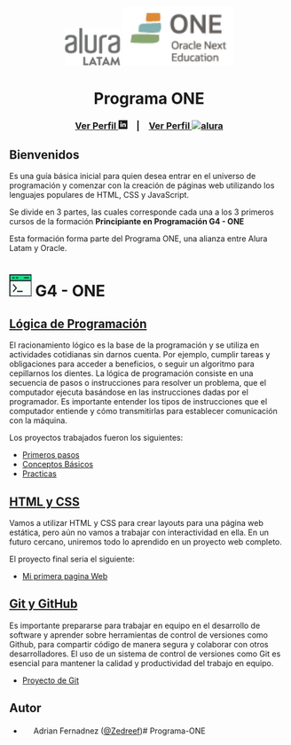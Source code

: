 
<div align="center">
  <p>
    <img src=".//.imagenes/logo-alura.png" alt="alura" width="100" />
    <img src=".//.imagenes/logo-ONE.png" alt="ONE" width="200" />
  </p>

</div>

<div align="center">

# Programa ONE
### [Ver Perfil <img src=".//.imagenes/logo-linkedin.png" alt="linkedin" width="16" height="16"/>](https://www.linkedin.com/in/adrian-fdz/)&emsp;|&emsp;[Ver Perfil <img src=".//.imagenes/logo-alura-peque%C3%B1o.png" alt="alura" width="16" height="16"/>](https://app.aluracursos.com/user/adrian-fdz)

</div>

## Bienvenidos

Es una guía básica inicial para quien desea entrar en el universo de programación y comenzar con la creación de páginas web utilizando los lenguajes populares de HTML, CSS y JavaScript.

Se divide en 3 partes, las cuales corresponde cada una a los 3 primeros cursos de la formación **Principiante en Programación G4 - ONE**

Esta formación forma parte del Programa ONE, una alianza entre Alura Latam y Oracle.

# <img src=".//.imagenes/ico-formacion.jpg" width="40" height="40"/> G4 - ONE

## [Lógica de Programación](.//1.-L%C3%B3gica%20de%20Programaci%C3%B3n "Te lleva a la carpeta con todo lo trabajado en esa sección")

El racionamiento lógico es la base de la programación y se utiliza en actividades cotidianas sin darnos cuenta. Por ejemplo, cumplir tareas y obligaciones para acceder a beneficios, o seguir un algoritmo para cepillarnos los dientes. La lógica de programación consiste en una secuencia de pasos o instrucciones para resolver un problema, que el computador ejecuta basándose en las instrucciones dadas por el programador. Es importante entender los tipos de instrucciones que el computador entiende y cómo transmitirlas para establecer comunicación con la máquina.

Los proyectos trabajados fueron los siguientes:

+ [Primeros pasos](.//1.-L%C3%B3gica%20de%20Programaci%C3%B3n/1.-Primeros%20pasos "Programas trabajados en Primeros pasos")
+ [Conceptos Básicos](.//1.-L%C3%B3gica%20de%20Programaci%C3%B3n/2.-Conceptos%20Basicos "Programas trabajados en Conceptos Básicos")
+ [Practicas](.//1.-L%C3%B3gica%20de%20Programaci%C3%B3n/3.-Practicando%20con%20juegos%20y%20animaciones "Practicas trabajadas")


## [HTML y CSS](.//2.-%20HTML%20y%20CSS/ "Te lleva a la carpeta con todo el contenido de la pagina")

Vamos a utilizar HTML y CSS para crear layouts para una página web estática, pero aún no vamos a trabajar con interactividad en ella. En un futuro cercano, uniremos todo lo aprendido en un proyecto web completo.

El proyecto final seria el siguiente:

+ [Mi primera pagina Web](.//2.-%20HTML%20y%20CSS/index.html)

## [Git y GitHub](.//3.-%20Git%20y%20GitHub/ "Te lleva a la carpeta con todo el contenido de la practica")

Es importante prepararse para trabajar en equipo en el desarrollo de software y aprender sobre herramientas de control de versiones como Github, para compartir código de manera segura y colaborar con otros desarrolladores. El uso de un sistema de control de versiones como Git es esencial para mantener la calidad y productividad del trabajo en equipo.

+ [Proyecto de Git](.//3.-%20Git%20y%20GitHub/ "Practicas Git")

## Autor

- <img src="https://avatars.githubusercontent.com/u/71155547?v=4" width="16" height="16"/> Adrian Fernadnez ([@Zedreef](https://github.com/Zedreef))#   P r o g r a m a - O N E 
 
 